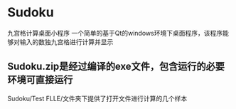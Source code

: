 # Sudoku
九宫格计算桌面小程序
  一个简单的基于Qt的windows环境下桌面程序，该程序能够对输入的数独九宫格进行计算并显示
## Sudoku.zip是经过编译的exe文件，包含运行的必要环境可直接运行
  Sudoku/Test FLLE/文件夹下提供了打开文件进行计算的几个样本
